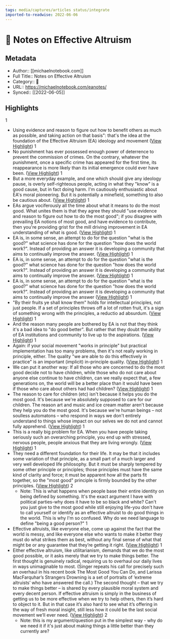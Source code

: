 ```yaml
---
tags: media/captures/articles status/integrate
imported-to-readwise: 2022-06-06
---
```

# 📰 Notes on Effective Altruism

## Metadata
- Author:: [[michaelnotebook.com]]
- Full Title:: Notes on Effective Altruism
- Category:: 📰
- URL:: https://michaelnotebook.com/eanotes/
- Synced:: [[2022-06-05]]

## Highlights
1
- Using evidence and reason to figure out how to benefit others as much as possible, and taking action on that basis": that's the idea at the foundation of the Effective Altruism (EA) ideology and movement ([View Highlight](https://instapaper.com/read/1511231341/19735124))
1
- No punishment has ever possessed enough power of deterrence to prevent the commission of crimes. On the contrary, whatever the punishment, once a specific crime has appeared for the first time, its reappearance is more likely than its initial emergence could ever have been. ([View Highlight](https://instapaper.com/read/1511231341/19735141))
1
- But a more everyday example, and one which should give any ideology pause, is overly self-righteous people, acting in what they "know" is a good cause, but in fact doing harm. I'm cautiously enthusiastic about EA's moral pioneering. But it is potentially a minefield, something to also be cautious about. ([View Highlight](https://instapaper.com/read/1511231341/19735142))
1
- EAs argue vociferously all the time about what it means to do the most good. What unites them is that they agree they should "use evidence and reason to figure out how to do the most good"; if you disagree with prevailing EA notions of most good, and have evidence to contribute, then you're providing grist for the mill driving improvement in EA understanding of what is good. ([View Highlight](https://instapaper.com/read/1511231341/19737833))
1
- EA is, in some sense, an attempt to do for the question "what is the good?" what science has done for the question "how does the world work?". Instead of providing an answer it is developing a community that aims to continually improve the answer. ([View Highlight](https://instapaper.com/read/1511231341/19737839))
1
- EA is, in some sense, an attempt to do for the question "what is the good?" what science has done for the question "how does the world work?". Instead of providing an answer it is developing a community that aims to continually improve the answer. ([View Highlight](https://instapaper.com/read/1511231341/19737840))
1
- EA is, in some sense, an attempt to do for the question "what is the good?" what science has done for the question "how does the world work?". Instead of providing an answer it is developing a community that aims to continually improve the answer ([View Highlight](https://instapaper.com/read/1511231341/19737841))
1
- "By their fruits ye shall know them" holds for intellectual principles, not just people. If a set of principles throws off a lot of rotten fruit, it's a sign of something wrong with the principles, a reductio ad absurdum. ([View Highlight](https://instapaper.com/read/1511231341/19737845))
1
- And the reason many people are bothered by EA is not that they think it's a bad idea to "do good better". But rather that they doubt the ability of EA institutions and community to live up to the aspirations. ([View Highlight](https://instapaper.com/read/1511231341/19737851))
1
- Again: if your social movement "works in principle" but practical implementation has too many problems, then it's not really working in principle, either. The quality "we are able to do this effectively in practice" is an important (implicit) in-principle quality. ([View Highlight](https://instapaper.com/read/1511231341/19737865))
1
- We can put it another way: If all those who are concerned to do the most good decide not to have children, while those who do not care about anyone else continue to have children, can we really expect that, a few generations on, the world will be a better place than it would have been if those who care about others had had children? ([View Highlight](https://instapaper.com/read/1511231341/19737886))
1
- The reason to care for children (etc) isn't because it helps you do the most good. It's because we're absolutely supposed to care for our children. The reason art and music and ice cream matter aren't because they help you do the most good. It's because we're human beings – not soulless automatons – who respond in ways we don't entirely understand to things whose impact on our selves we do not and cannot fully apprehend. ([View Highlight](https://instapaper.com/read/1511231341/19737892))
1
- This is a really big problem for EA. When you have people taking seriously such an overarching principle, you end up with stressed, nervous people, people anxious that they are living wrongly. ([View Highlight](https://instapaper.com/read/1511231341/19737900))
1
- They need a different foundation for their life. It may be that it includes some variation of that principle, as a small part of a much larger and very well developed life philosophy. But it must be sharply tempered by some other principle or principles; those principles must have the same kind of clarity and force; it must be apparent how all the parts fit together, so the "most good" principle is firmly bounded by the other principles. ([View Highlight](https://instapaper.com/read/1511231341/19737904))
2
    - Note: This is what happens when people base their entire identity on being defined by something. It's the exact argument I have with political parties-why does it have to be so black and white? Can't you just give to the most good while still enjoying life-you don't have to call yourself or identify as an effective altruist to do good things in the world. This is why I'm so confused. Why do we need language to define "being a good person?"
1
- Effective altruists, like everyone else, come up against the fact that the world is messy, and like everyone else who wants to make it better they must do what strikes them as best, without any final sense of what that might be or any guarantee that they’re getting it right. ([View Highlight](https://instapaper.com/read/1511231341/19737939))
1
- Either effective altruism, like utilitarianism, demands that we do the most good possible, or it asks merely that we try to make things better. The first thought is genuinely radical, requiring us to overhaul our daily lives in ways unimaginable to most. (Singer repeats his call for precisely such an overhaul in his recent book The Most Good You Can Do, and Larissa MacFarquhar’s Strangers Drowning is a set of portraits of ‘extreme altruists’ who have answered the call.) The second thought – that we try to make things better – is shared by every plausible moral system and every decent person. If effective altruism is simply in the business of getting us to be more effective when we try to help others, then it’s hard to object to it. But in that case it’s also hard to see what it’s offering in the way of fresh moral insight, still less how it could be the last social movement we’ll ever need. ([View Highlight](https://instapaper.com/read/1511231341/19737957))
2
    - Note: this is my argument/question put in the simplest way - why do we need it if it's just about making things a little better than they currently are?
